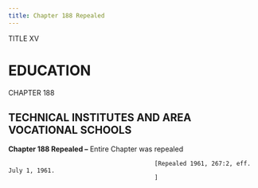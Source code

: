 ```yaml
---
title: Chapter 188 Repealed
---
```


TITLE XV
                                             
EDUCATION
=========

CHAPTER 188
                                             
TECHNICAL INSTITUTES AND AREA VOCATIONAL SCHOOLS
------------------------------------------------

**Chapter 188 Repealed –** Entire Chapter was repealed


                                             [Repealed 1961, 267:2, eff. July 1, 1961.
                                             ]
